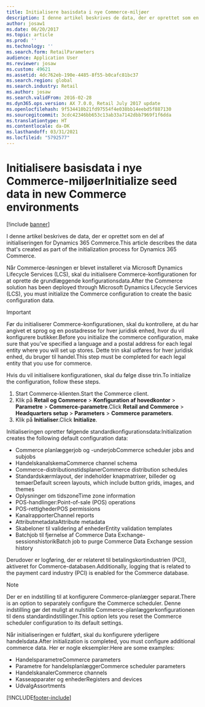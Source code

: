 ```yaml
---
title: Initialisere basisdata i nye Commerce-miljøer
description: I denne artikel beskrives de data, der er oprettet som en del af initialiseringen for Dynamics 365 Commerce.
author: josaw1
ms.date: 06/20/2017
ms.topic: article
ms.prod: ''
ms.technology: ''
ms.search.form: RetailParameters
audience: Application User
ms.reviewer: josaw
ms.custom: 49621
ms.assetid: 4dc762eb-190e-4485-8f55-b0cafc81bc37
ms.search.region: global
ms.search.industry: Retail
ms.author: josaw
ms.search.validFrom: 2016-02-28
ms.dyn365.ops.version: AX 7.0.0, Retail July 2017 update
ms.openlocfilehash: 9f534410b21fd97554f4e038bb14eebd5f887130
ms.sourcegitcommit: 3cdc42346bb653c13ab33a7142dbb7969f1f6dda
ms.translationtype: HT
ms.contentlocale: da-DK
ms.lasthandoff: 03/31/2021
ms.locfileid: "5792577"
---
```

# <a name="initialize-seed-data-in-new-commerce-environments"></a><span data-ttu-id="d9589-103">Initialisere basisdata i nye Commerce-miljøer</span><span class="sxs-lookup"><span data-stu-id="d9589-103">Initialize seed data in new Commerce environments</span></span>

[!include [banner](includes/banner.md)]

<span data-ttu-id="d9589-104">I denne artikel beskrives de data, der er oprettet som en del af initialiseringen for Dynamics 365 Commerce.</span><span class="sxs-lookup"><span data-stu-id="d9589-104">This article describes the data that's created as part of the initialization process for Dynamics 365 Commerce.</span></span>

<span data-ttu-id="d9589-105">Når Commerce-løsningen er blevet installeret via Microsoft Dynamics Lifecycle Services (LCS), skal du initialisere Commerce-konfigurationen for at oprette de grundlæggende konfigurationsdata.</span><span class="sxs-lookup"><span data-stu-id="d9589-105">After the Commerce solution has been deployed through Microsoft Dynamics Lifecycle Services (LCS), you must initialize the Commerce configuration to create the basic configuration data.</span></span>

> [!IMPORTANT]
> <span data-ttu-id="d9589-106">Før du initialiserer Commerce-konfigurationen, skal du kontrollere, at du har angivet et sprog og en postadresse for hver juridisk enhed, hvor du vil konfigurere butikker.</span><span class="sxs-lookup"><span data-stu-id="d9589-106">Before you initialize the commerce configuration, make sure that you've specified a language and a postal address for each legal entity where you will set up stores.</span></span> <span data-ttu-id="d9589-107">Dette trin skal udføres for hver juridisk enhed, du bruger til handel.</span><span class="sxs-lookup"><span data-stu-id="d9589-107">This step must be completed for each legal entity that you use for commerce.</span></span>

<span data-ttu-id="d9589-108">Hvis du vil initialisere konfigurationen, skal du følge disse trin.</span><span class="sxs-lookup"><span data-stu-id="d9589-108">To initialize the configuration, follow these steps.</span></span>

1. <span data-ttu-id="d9589-109">Start Commerce-klienten.</span><span class="sxs-lookup"><span data-stu-id="d9589-109">Start the Commerce client.</span></span>
2. <span data-ttu-id="d9589-110">Klik på **Retail og Commerce** &gt; **Konfiguration af hovedkontor** &gt; **Parametre** &gt; **Commerce-parametre**.</span><span class="sxs-lookup"><span data-stu-id="d9589-110">Click **Retail and Commerce** &gt; **Headquarters setup** &gt; **Parameters** &gt; **Commerce parameters**.</span></span>
3. <span data-ttu-id="d9589-111">Klik på **Initialiser**.</span><span class="sxs-lookup"><span data-stu-id="d9589-111">Click **Initialize**.</span></span>

<span data-ttu-id="d9589-112">Initialiseringen opretter følgende standardkonfigurationsdata:</span><span class="sxs-lookup"><span data-stu-id="d9589-112">Initialization creates the following default configuration data:</span></span>

- <span data-ttu-id="d9589-113">Commerce planlæggerjob og -underjob</span><span class="sxs-lookup"><span data-stu-id="d9589-113">Commerce scheduler jobs and subjobs</span></span>
- <span data-ttu-id="d9589-114">Handelskanalskema</span><span class="sxs-lookup"><span data-stu-id="d9589-114">Commerce channel schema</span></span>
- <span data-ttu-id="d9589-115">Commerce-distributionstidsplaner</span><span class="sxs-lookup"><span data-stu-id="d9589-115">Commerce distribution schedules</span></span>
- <span data-ttu-id="d9589-116">Standardskærmlayout, der indeholder knapmatrixer, billeder og temaer</span><span class="sxs-lookup"><span data-stu-id="d9589-116">Default screen layouts, which include button grids, images, and themes</span></span>
- <span data-ttu-id="d9589-117">Oplysninger om tidszone</span><span class="sxs-lookup"><span data-stu-id="d9589-117">Time zone information</span></span>
- <span data-ttu-id="d9589-118">POS-handlinger:</span><span class="sxs-lookup"><span data-stu-id="d9589-118">Point-of-sale (POS) operations</span></span>
- <span data-ttu-id="d9589-119">POS-rettigheder</span><span class="sxs-lookup"><span data-stu-id="d9589-119">POS permissions</span></span>
- <span data-ttu-id="d9589-120">Kanalrapporter</span><span class="sxs-lookup"><span data-stu-id="d9589-120">Channel reports</span></span>
- <span data-ttu-id="d9589-121">Attributmetadata</span><span class="sxs-lookup"><span data-stu-id="d9589-121">Attribute metadata</span></span>
- <span data-ttu-id="d9589-122">Skabeloner til validering af enheder</span><span class="sxs-lookup"><span data-stu-id="d9589-122">Entity validation templates</span></span>
- <span data-ttu-id="d9589-123">Batchjob til fjernelse af Commerce Data Exchange-sessionshistorik</span><span class="sxs-lookup"><span data-stu-id="d9589-123">Batch job to purge Commerce Data Exchange session history</span></span>

<span data-ttu-id="d9589-124">Derudover er logføring, der er relateret til betalingskortindustrien (PCI), aktiveret for Commerce-databasen.</span><span class="sxs-lookup"><span data-stu-id="d9589-124">Additionally, logging that is related to the payment card industry (PCI) is enabled for the Commerce database.</span></span>

> [!NOTE]
> <span data-ttu-id="d9589-125">Der er en indstilling til at konfigurere Commerce-planlægger separat.</span><span class="sxs-lookup"><span data-stu-id="d9589-125">There is an option to separately configure the Commerce scheduler.</span></span> <span data-ttu-id="d9589-126">Denne indstilling gør det muligt at nulstille Commerce-planlæggerkonfigurationen til dens standardindstillinger.</span><span class="sxs-lookup"><span data-stu-id="d9589-126">This option lets you reset the Commerce scheduler configuration to its default settings.</span></span>

<span data-ttu-id="d9589-127">Når initialiseringen er fuldført, skal du konfigurere yderligere handelsdata.</span><span class="sxs-lookup"><span data-stu-id="d9589-127">After initialization is completed, you must configure additional commerce data.</span></span> <span data-ttu-id="d9589-128">Her er nogle eksempler:</span><span class="sxs-lookup"><span data-stu-id="d9589-128">Here are some examples:</span></span>

- <span data-ttu-id="d9589-129">Handelsparametre</span><span class="sxs-lookup"><span data-stu-id="d9589-129">Commerce parameters</span></span>
- <span data-ttu-id="d9589-130">Parametre for handelsplanlægger</span><span class="sxs-lookup"><span data-stu-id="d9589-130">Commerce scheduler parameters</span></span>
- <span data-ttu-id="d9589-131">Handelskanaler</span><span class="sxs-lookup"><span data-stu-id="d9589-131">Commerce channels</span></span>
- <span data-ttu-id="d9589-132">Kasseapparater og enheder</span><span class="sxs-lookup"><span data-stu-id="d9589-132">Registers and devices</span></span>
- <span data-ttu-id="d9589-133">Udvalg</span><span class="sxs-lookup"><span data-stu-id="d9589-133">Assortments</span></span>


[!INCLUDE[footer-include](../includes/footer-banner.md)]